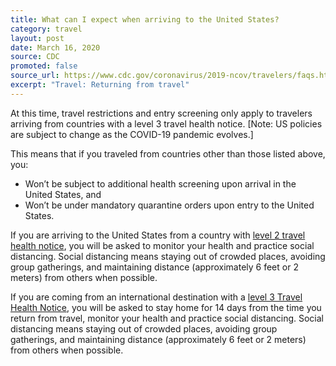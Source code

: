 ```yaml
---
title: What can I expect when arriving to the United States?
category: travel
layout: post
date: March 16, 2020
source: CDC
promoted: false
source_url: https://www.cdc.gov/coronavirus/2019-ncov/travelers/faqs.html
excerpt: "Travel: Returning from travel"
---
```


At this time, travel restrictions and entry screening only apply to travelers arriving from countries with a level 3 travel health notice. [Note: US policies are subject to change as the COVID-19 pandemic evolves.]

This means that if you traveled from countries other than those listed above, you:
* Won’t be subject to additional health screening upon arrival in the United States, and
* Won’t be under mandatory quarantine orders upon entry to the United States.

If you are arriving to the United States from a country with <a href="https://wwwnc.cdc.gov/travel/notices/"> level 2 travel health notice</a>, you will be asked to monitor your health and practice social distancing. Social distancing means staying out of crowded places, avoiding group gatherings, and maintaining distance (approximately 6 feet or 2 meters) from others when possible.

If you are coming from an international destination with a <a href="https://wwwnc.cdc.gov/travel/notices/"> level 3 Travel Health Notice</a>, you will be asked to stay home for 14 days from the time you return from travel, monitor your health and practice social distancing. Social distancing means staying out of crowded places, avoiding group gatherings, and maintaining distance (approximately 6 feet or 2 meters) from others when possible.
